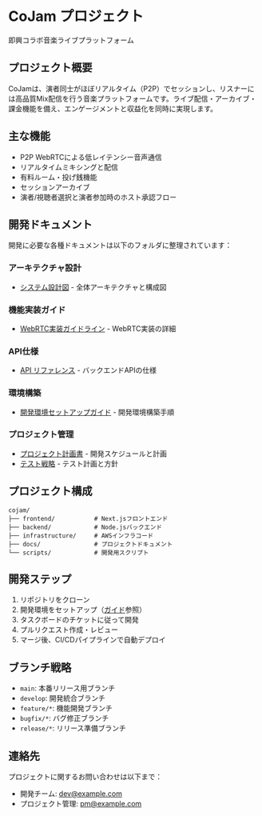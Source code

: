 # CoJam プロジェクト

即興コラボ音楽ライブプラットフォーム

## プロジェクト概要

CoJamは、演者同士がほぼリアルタイム（P2P）でセッションし、リスナーには高品質Mix配信を行う音楽プラットフォームです。ライブ配信・アーカイブ・課金機能を備え、エンゲージメントと収益化を同時に実現します。

## 主な機能

- P2P WebRTCによる低レイテンシー音声通信
- リアルタイムミキシングと配信
- 有料ルーム・投げ銭機能
- セッションアーカイブ
- 演者/視聴者選択と演者参加時のホスト承認フロー

## 開発ドキュメント

開発に必要な各種ドキュメントは以下のフォルダに整理されています：

### アーキテクチャ設計

- [システム設計図](docs/architecture/system-design.md) - 全体アーキテクチャと構成図

### 機能実装ガイド

- [WebRTC実装ガイドライン](docs/features/webrtc-implementation.md) - WebRTC実装の詳細

### API仕様

- [API リファレンス](docs/api/reference.md) - バックエンドAPIの仕様

### 環境構築

- [開発環境セットアップガイド](docs/setup/development-guide.md) - 開発環境構築手順

### プロジェクト管理

- [プロジェクト計画書](docs/planning/project-plan.md) - 開発スケジュールと計画
- [テスト戦略](docs/testing/test-strategy.md) - テスト計画と方針

## プロジェクト構成

```
cojam/
├── frontend/           # Next.jsフロントエンド
├── backend/            # Node.jsバックエンド
├── infrastructure/     # AWSインフラコード
├── docs/               # プロジェクトドキュメント
└── scripts/            # 開発用スクリプト
```

## 開発ステップ

1. リポジトリをクローン
2. 開発環境をセットアップ（[ガイド](docs/setup/development-guide.md)参照）
3. タスクボードのチケットに従って開発
4. プルリクエスト作成・レビュー
5. マージ後、CI/CDパイプラインで自動デプロイ

## ブランチ戦略

- `main`: 本番リリース用ブランチ
- `develop`: 開発統合ブランチ
- `feature/*`: 機能開発ブランチ
- `bugfix/*`: バグ修正ブランチ
- `release/*`: リリース準備ブランチ

## 連絡先

プロジェクトに関するお問い合わせは以下まで：

- 開発チーム: dev@example.com
- プロジェクト管理: pm@example.com 
